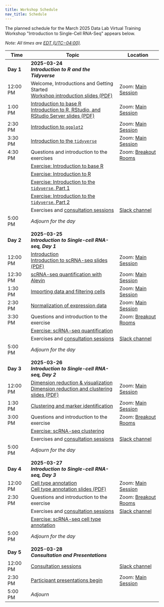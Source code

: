 ```yaml
---
title: Workshop Schedule
nav_title: Schedule
---
```


The planned schedule for the March 2025 Data Lab Virtual Training Workshop "Introduction to Single-Cell RNA-Seq" appears below.


*Note: All times are [EDT (UTC−04:00)](https://www.timeanddate.com/time/zones/edt).*


| Time        | Topic                             | Location |
|-------------|--------------------------------------------|----------------|
| **Day 1**   | **2025-03-24** <br> _**Introduction to R and the Tidyverse**_                 |
| 12:00 PM    | Welcome, Introductions and Getting Started <br> [Workshop introduction slides (PDF)](#../slides/2025-03-24_course-intro-scRNA.pdf)  | Zoom: [Main Session](../software-setup/zoom-procedures.md) |
| 1:00 PM     | [Introduction to base R](../completed-notebooks/intro-to-R-tidyverse/01-intro_to_base_R.nb.html) <br> [Introduction to R, RStudio, and RStudio Server slides (PDF)](../slides/2025-03-24_intro-to-r-rstudio.pdf) | Zoom: [Main Session](../software-setup/zoom-procedures.md)|
| 2:30 PM     | [Introduction to `ggplot2`](../completed-notebooks/intro-to-R-tidyverse/02-intro_to_ggplot2.nb.html) | Zoom: [Main Session](../software-setup/zoom-procedures.md) |
| 3:30 PM     | [Introduction to the `tidyverse`](../completed-notebooks/intro-to-R-tidyverse/03-intro_to_tidyverse.nb.html) | Zoom: [Main Session](../software-setup/zoom-procedures.md) |
| 4:30 PM     | Questions and introduction to the exercises | Zoom: [Breakout Rooms](../software-setup/zoom-procedures.md#using-breakout-rooms) |
|             | [Exercise: Introduction to base R](https://github.com/AlexsLemonade/training-modules/blob/{{site.release_tag}}/intro-to-R-tidyverse/exercise_01-intro_to_base_R.Rmd)  | |
|             | [Exercise: Introduction to R](https://github.com/AlexsLemonade/training-modules/blob/{{site.release_tag}}/intro-to-R-tidyverse/exercise_02-intro_to_R.Rmd)  | |
|             | [Exercise: Introduction to the `tidyverse`, Part 1](https://github.com/AlexsLemonade/training-modules/blob/{{site.release_tag}}/intro-to-R-tidyverse/exercise_03a-intro_to_tidyverse.Rmd)  | |
|             | [Exercise: Introduction to the `tidyverse`, Part 2](https://github.com/AlexsLemonade/training-modules/blob/{{site.release_tag}}/intro-to-R-tidyverse/exercise_03b-intro_to_tidyverse.Rmd)  | |
|             | Exercises and [consultation sessions](workshop-logistics.md#consultation-sessions) | [Slack channel](../software-setup/slack-procedures.md) |
| 5:00  PM    | *Adjourn for the day*             |
| | |         |
| **Day 2**   | **2025-03-25**  <br> _**Introduction to Single-cell RNA-seq, Day 1**_ |
| 12:00 PM    | [Introduction](../completed-notebooks/scRNA-seq/00-scRNA_introduction.html) <br> [Introduction to scRNA-seq slides (PDF)](#../slides/2025-03-25_Intro_to_scRNA-seq.pdf) | Zoom: [Main Session](../software-setup/zoom-procedures.md) |
| 12:30 PM    | [scRNA-seq quantification with Alevin](../completed-notebooks/scRNA-seq/01-scRNA_quant_qc.nb.html) | Zoom: [Main Session](../software-setup/zoom-procedures.md)|
| 1:30 PM     | [Importing data and filtering cells](../completed-notebooks/scRNA-seq/02-filtering_scRNA.nb.html) | Zoom: [Main Session](../software-setup/zoom-procedures.md) |
| 2:30 PM     | [Normalization of expression data](../completed-notebooks/scRNA-seq/03-normalizing_scRNA.nb.html) | Zoom: [Main Session](../software-setup/zoom-procedures.md) |
| 3:30 PM     | Questions and introduction to the exercise | Zoom: [Breakout Rooms](../software-setup/zoom-procedures.md#using-breakout-rooms) |
|             | [Exercise: scRNA-seq quantification](https://github.com/AlexsLemonade/training-modules/blob/{{site.release_tag}}/scRNA-seq/exercise_01-scrna_quant.Rmd) | |
|             | Exercises and [consultation sessions](workshop-logistics.md#consultation-sessions) | [Slack channel](../software-setup/slack-procedures.md) |
| 5:00  PM    | *Adjourn for the day*             |
| | |         |
| **Day 3**   | **2025-03-26**  <br> _**Introduction to Single-cell RNA-seq, Day 2**_ |
| 12:00 PM    | [Dimension reduction & visualization](../completed-notebooks/scRNA-seq/04-dimension_reduction_scRNA.nb.html) <br> [Dimension reduction and clustering slides (PDF)](#../slides/2025-03-26_dimension-reduction-clustering.pdf) | Zoom: [Main Session](../software-setup/zoom-procedures.md)|
| 1:30 PM     | [Clustering and marker identification](../completed-notebooks/scRNA-seq/05-clustering_markers_scRNA.nb.html) | Zoom: [Main Session](../software-setup/zoom-procedures.md) |
| 3:00 PM     | Questions and introduction to the exercise | Zoom: [Breakout Rooms](../software-setup/zoom-procedures.md#using-breakout-rooms) |
|             | [Exercise: scRNA-seq clustering](https://github.com/AlexsLemonade/training-modules/blob/{{site.release_tag}}/scRNA-seq/exercise_02-scrna_clustering.Rmd) | |
|             | Exercises and [consultation sessions](workshop-logistics.md#consultation-sessions) | [Slack channel](../software-setup/slack-procedures.md) |
| 5:00  PM    | *Adjourn for the day*             |
| | |    |
| **Day 4**   | **2025-03-27**  <br> _**Introduction to Single-cell RNA-seq, Day 3**_ | |
| 12:00 PM    | [Cell type annotation](../completed-notebooks/scRNA-seq/06-celltype_annotation.nb.html) <br> [Cell type annotation slides (PDF)](#../slides/2025-03-27_cell-type-assignment.pdf) | Zoom: [Main Session](../software-setup/zoom-procedures.md) |
| 2:30 PM     | Questions and introduction to the exercise | Zoom: [Breakout Rooms](../software-setup/zoom-procedures.md#using-breakout-rooms) |
|             | Exercises and [consultation sessions](workshop-logistics.md#consultation-sessions) | [Slack channel](../software-setup/slack-procedures.md)|
|             | [Exercise: scRNA-seq cell type annotation](https://github.com/AlexsLemonade/training-modules/blob/{{site.release_tag}}/scRNA-seq/exercise_03-celltype.Rmd) | |
| 5:00  PM    | *Adjourn for the day*             |
| | |
| **Day 5**   | **2025-03-28**  <br> _**Consultation and Presentations**_ |
| 12:00 PM    | [Consultation sessions](workshop-logistics.md#consultation-sessions)  | [Slack channel](../software-setup/slack-procedures.md) |
| 2:30 PM     | [Participant presentations begin](workshop-logistics.md#participant-presentations) | Zoom: [Main Session](../software-setup/zoom-procedures.md) |
| 5:00 PM     | *Adjourn*   |
